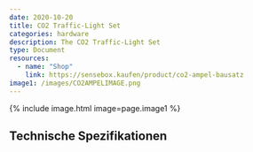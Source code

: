 ```yaml
---
date: 2020-10-20
title: CO2 Traffic-Light Set
categories: hardware
description: The CO2 Traffic-Light Set
type: Document
resources:
  - name: "Shop"
    link: https://sensebox.kaufen/product/co2-ampel-bausatz
image1: /images/CO2AMPELIMAGE.png
---
```


{% include image.html image=page.image1 %}

## Technische Spezifikationen

